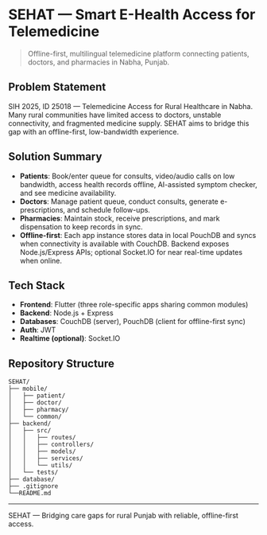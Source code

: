 # SEHAT — Smart E-Health Access for Telemedicine

> Offline-first, multilingual telemedicine platform connecting patients, doctors, and pharmacies in Nabha, Punjab.

## Problem Statement
SIH 2025, ID 25018 — Telemedicine Access for Rural Healthcare in Nabha. Many rural communities have limited access to doctors, unstable connectivity, and fragmented medicine supply. SEHAT aims to bridge this gap with an offline-first, low-bandwidth experience.

## Solution Summary
- **Patients**: Book/enter queue for consults, video/audio calls on low bandwidth, access health records offline, AI-assisted symptom checker, and see medicine availability.
- **Doctors**: Manage patient queue, conduct consults, generate e-prescriptions, and schedule follow-ups.
- **Pharmacies**: Maintain stock, receive prescriptions, and mark dispensation to keep records in sync.
- **Offline-first**: Each app instance stores data in local PouchDB and syncs when connectivity is available with CouchDB. Backend exposes Node.js/Express APIs; optional Socket.IO for near real-time updates when online.

## Tech Stack
- **Frontend**: Flutter (three role-specific apps sharing common modules)
- **Backend**: Node.js + Express
- **Databases**: CouchDB (server), PouchDB (client for offline-first sync)
- **Auth**: JWT
- **Realtime (optional)**: Socket.IO

## Repository Structure
```
SEHAT/
├── mobile/
│   ├── patient/      
│   ├── doctor/       
│   ├── pharmacy/     
│   └── common/       
├── backend/
│   ├── src/
│   │   ├── routes/
│   │   ├── controllers/
│   │   ├── models/
│   │   ├── services/
│   │   └── utils/
│   └── tests/
├── database/         
├── .gitignore
└──README.md

```

---
SEHAT — Bridging care gaps for rural Punjab with reliable, offline-first access.

